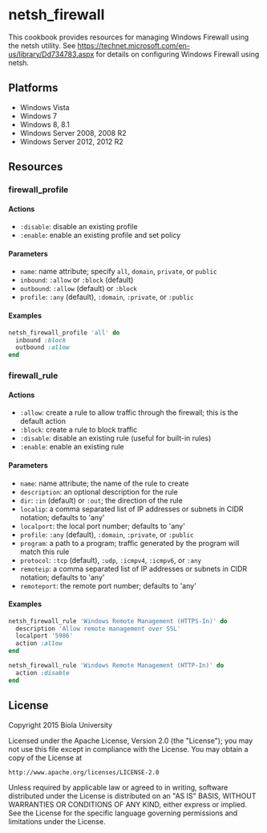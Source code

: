 # netsh_firewall

This cookbook provides resources for managing Windows Firewall using the netsh utility. See https://technet.microsoft.com/en-us/library/Dd734783.aspx for details on configuring Windows Firewall using netsh.

## Platforms

* Windows Vista
* Windows 7
* Windows 8, 8.1
* Windows Server 2008, 2008 R2
* Windows Server 2012, 2012 R2

## Resources

### firewall_profile

#### Actions

- `:disable`: disable an existing profile
- `:enable`: enable an existing profile and set policy

#### Parameters

- `name`: name attribute; specify `all`, `domain`, `private`, or `public`
- `inbound`: `:allow` or `:block` (default)
- `outbound`: `:allow` (default) or `:block`
- `profile`: `:any` (default), `:domain`, `:private`, or `:public`

#### Examples

```ruby
netsh_firewall_profile 'all' do
  inbound :block
  outbound :allow
end
```

### firewall_rule

#### Actions

- `:allow`: create a rule to allow traffic through the firewall; this is the default action
- `:block`: create a rule to block traffic
- `:disable`: disable an existing rule (useful for built-in rules)
- `:enable`: enable an existing rule

#### Parameters

- `name`: name attribute; the name of the rule to create
- `description`: an optional description for the rule
- `dir`: `:in` (default) or `:out`; the direction of the rule
- `localip`: a comma separated list of IP addresses or subnets in CIDR notation; defaults to 'any'
- `localport`: the local port number; defaults to 'any'
- `profile`: `:any` (default), `:domain`, `:private`, or `:public`
- `program`: a path to a program; traffic generated by the program will match this rule
- `protocol`: `:tcp` (default), `:udp`, `:icmpv4`, `:icmpv6`, or `:any`
- `remoteip`: a comma separated list of IP addresses or subnets in CIDR notation; defaults to 'any'
- `remoteport`: the remote port number; defaults to 'any'

#### Examples

```ruby
netsh_firewall_rule 'Windows Remote Management (HTTPS-In)' do
  description 'Allow remote management over SSL'
  localport '5986'
  action :allow
end

netsh_firewall_rule 'Windows Remote Management (HTTP-In)' do
  action :disable
end
```

## License

Copyright 2015 Biola University

Licensed under the Apache License, Version 2.0 (the "License");
you may not use this file except in compliance with the License.
You may obtain a copy of the License at

    http://www.apache.org/licenses/LICENSE-2.0

Unless required by applicable law or agreed to in writing, software
distributed under the License is distributed on an "AS IS" BASIS,
WITHOUT WARRANTIES OR CONDITIONS OF ANY KIND, either express or implied.
See the License for the specific language governing permissions and
limitations under the License.
